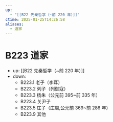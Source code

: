 ```yaml
---
up:
  - "[[B22 先秦哲学（~前 220 年）]]"
ctime: 2025-01-25T14:26:58
aliases:
  - 道家
---
```


# B223 道家

- up: [[B22 先秦哲学（~前 220 年）]]
- down:	
	- B223.1 老子（李耳）
	- B223.2 列子（列御寇）
	- B223.3 杨朱（公元前 395~前 335 年）
	- B223.4 关尹子
	- B223.5 庄子（庄周,公元前 369~前 286 年）
	- B223.9 其他
	
